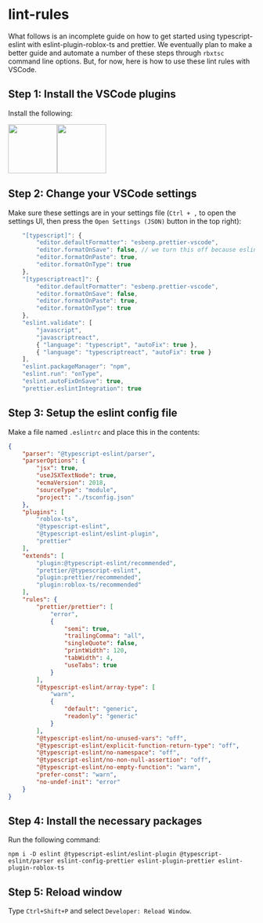 # lint-rules

What follows is an incomplete guide on how to get started using typescript-eslint with eslint-plugin-roblox-ts and prettier. We eventually plan to make a better guide and automate a number of these steps through `rbxtsc` command line options. But, for now, here is how to use these lint rules with VSCode.

## Step 1: Install the VSCode plugins
Install the following:

<a href="https://marketplace.visualstudio.com/items?itemName=dbaeumer.vscode-eslint"><img src="https://camo.githubusercontent.com/e16321b339b250b46af5bcb05ed36892e6770342/68747470733a2f2f64626165756d65722e67616c6c65727963646e2e76736173736574732e696f2f657874656e73696f6e732f64626165756d65722f7673636f64652d65736c696e742f312e392e312f313536363239383133363236392f4d6963726f736f66742e56697375616c53747564696f2e53657276696365732e49636f6e732e44656661756c74" data-canonical-src="https://dbaeumer.gallerycdn.vsassets.io/extensions/dbaeumer/vscode-eslint/1.9.1/1566298136269/Microsoft.VisualStudio.Services.Icons.Default" width="100" height="100"></a><a href="https://marketplace.visualstudio.com/items?itemName=esbenp.prettier-vscode"><img src="https://camo.githubusercontent.com/439873e3a6c9faa27a6f9d69ab8a9cc91bf7dc84/68747470733a2f2f657362656e702e67616c6c65727963646e2e76736173736574732e696f2f657874656e73696f6e732f657362656e702f70726574746965722d7673636f64652f312e31302e302f313536363537333135313038332f4d6963726f736f66742e56697375616c53747564696f2e53657276696365732e49636f6e732e44656661756c74" data-canonical-src="https://esbenp.gallerycdn.vsassets.io/extensions/esbenp/prettier-vscode/1.10.0/1566573151083/Microsoft.VisualStudio.Services.Icons.Default" width="100" height="100"></a>

## Step 2: Change your VSCode settings
Make sure these settings are in your settings file (`Ctrl + ,` to open the settings UI, then press the `Open Settings (JSON)` button in the top right):
```js
	"[typescript]": {
		"editor.defaultFormatter": "esbenp.prettier-vscode",
		"editor.formatOnSave": false, // we turn this off because eslint.autoFixOnSave runs
		"editor.formatOnPaste": true,
		"editor.formatOnType": true
	},
	"[typescriptreact]": {
		"editor.defaultFormatter": "esbenp.prettier-vscode",
		"editor.formatOnSave": false,
		"editor.formatOnPaste": true,
		"editor.formatOnType": true
	},
	"eslint.validate": [
		"javascript",
		"javascriptreact",
		{ "language": "typescript", "autoFix": true },
		{ "language": "typescriptreact", "autoFix": true }
	],
	"eslint.packageManager": "npm",
	"eslint.run": "onType",
	"eslint.autoFixOnSave": true,
	"prettier.eslintIntegration": true
```

## Step 3: Setup the eslint config file
Make a file named `.eslintrc` and place this in the contents:

```json
{
    "parser": "@typescript-eslint/parser",
    "parserOptions": {
        "jsx": true,
        "useJSXTextNode": true,
        "ecmaVersion": 2018,
        "sourceType": "module",
        "project": "./tsconfig.json"
    },
    "plugins": [
        "roblox-ts",
        "@typescript-eslint",
        "@typescript-eslint/eslint-plugin",
        "prettier"
    ],
    "extends": [
        "plugin:@typescript-eslint/recommended",
        "prettier/@typescript-eslint",
        "plugin:prettier/recommended",
        "plugin:roblox-ts/recommended"
    ],
    "rules": {
        "prettier/prettier": [
            "error",
            {
                "semi": true,
                "trailingComma": "all",
                "singleQuote": false,
                "printWidth": 120,
                "tabWidth": 4,
                "useTabs": true
            }
        ],
        "@typescript-eslint/array-type": [
            "warn",
            {
                "default": "generic",
                "readonly": "generic"
            }
        ],
        "@typescript-eslint/no-unused-vars": "off",
        "@typescript-eslint/explicit-function-return-type": "off",
        "@typescript-eslint/no-namespace": "off",
        "@typescript-eslint/no-non-null-assertion": "off",
        "@typescript-eslint/no-empty-function": "warn",
        "prefer-const": "warn",
        "no-undef-init": "error"
    }
}
```

## Step 4: Install the necessary packages

Run the following command:

`npm i -D eslint @typescript-eslint/eslint-plugin @typescript-eslint/parser eslint-config-prettier eslint-plugin-prettier eslint-plugin-roblox-ts`

<!-- For roact development: npm i -D eslint-config-react -->

## Step 5: Reload window
Type `Ctrl+Shift+P` and select `Developer: Reload Window`. 
